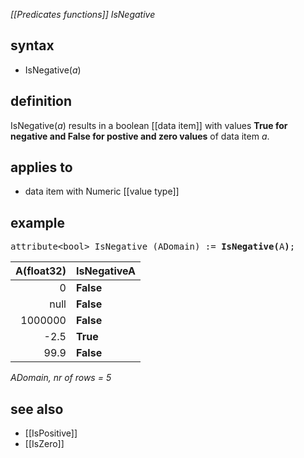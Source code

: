 *[[Predicates functions]] IsNegative*

## syntax

- IsNegative(*a*)

## definition

IsNegative(*a*) results in a boolean [[data item]] with values **True for negative and False for postive and zero values** of data item *a*.

## applies to

- data item with Numeric [[value type]]

## example

<pre>
attribute&lt;bool&gt; IsNegative (ADomain) := <B>IsNegative(</B>A<B>)</B>;
</pre>

| A(float32) |**IsNegativeA** |
|-----------:|----------------|
| 0          | **False**      |
| null       | **False**      |
| 1000000    | **False**      |
| -2.5       | **True**       |
| 99.9       | **False**      |

*ADomain, nr of rows = 5*

## see also
- [[IsPositive]]
- [[IsZero]]